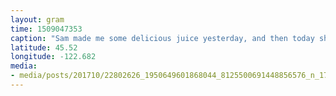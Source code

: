 ```yaml
---
layout: gram
time: 1509047353
caption: "Sam made me some delicious juice yesterday, and then today she texted: \"was your poop the color of your pants?!\" 😂❤️😂"
latitude: 45.52
longitude: -122.682
media:
- media/posts/201710/22802626_1950649601868044_8125500691448856576_n_17890374574125864.jpg
---
```

